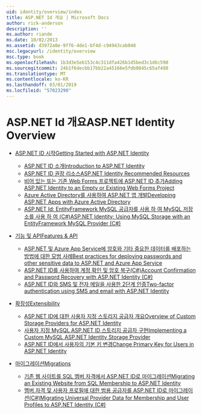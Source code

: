 ```yaml
---
uid: identity/overview/index
title: ASP.NET Id 개요 | Microsoft Docs
author: rick-anderson
description: ''
ms.author: riande
ms.date: 10/02/2013
ms.assetid: d3972a0e-9ff6-4de1-bf4d-c94943cab048
msc.legacyurl: /identity/overview
msc.type: book
ms.openlocfilehash: 1b3d3e5eb153c4c311dfa426b1d5bed3c1d6c590
ms.sourcegitcommit: 24b1f6decbb17bb22a45166e5fdb0845c65af498
ms.translationtype: MT
ms.contentlocale: ko-KR
ms.lasthandoff: 03/01/2019
ms.locfileid: "57023290"
---
```

<a name="aspnet-identity-overview"></a><span data-ttu-id="ad419-102">ASP.NET Id 개요</span><span class="sxs-lookup"><span data-stu-id="ad419-102">ASP.NET Identity Overview</span></span>
====================
- [<span data-ttu-id="ad419-103">ASP.NET ID 시작</span><span class="sxs-lookup"><span data-stu-id="ad419-103">Getting Started with ASP.NET Identity</span></span>](getting-started/index.md)

    - [<span data-ttu-id="ad419-104">ASP.NET ID 소개</span><span class="sxs-lookup"><span data-stu-id="ad419-104">Introduction to ASP.NET Identity</span></span>](getting-started/introduction-to-aspnet-identity.md)
    - [<span data-ttu-id="ad419-105">ASP.NET ID 권장 리소스</span><span class="sxs-lookup"><span data-stu-id="ad419-105">ASP.NET Identity Recommended Resources</span></span>](getting-started/aspnet-identity-recommended-resources.md)
    - [<span data-ttu-id="ad419-106">비어 있는 또는 기존 Web Forms 프로젝트에 ASP.NET ID 추가</span><span class="sxs-lookup"><span data-stu-id="ad419-106">Adding ASP.NET Identity to an Empty or Existing Web Forms Project</span></span>](getting-started/adding-aspnet-identity-to-an-empty-or-existing-web-forms-project.md)
    - [<span data-ttu-id="ad419-107">Azure Active Directory를 사용하여 ASP.NET 앱 개발</span><span class="sxs-lookup"><span data-stu-id="ad419-107">Developing ASP.NET Apps with Azure Active Directory</span></span>](getting-started/developing-aspnet-apps-with-windows-azure-active-directory.md)
    - [<span data-ttu-id="ad419-108">ASP.NET Id: EntityFramework MySQL 공급자를 사용 하 여 MySQL 저장소를 사용 하 여 (C#)</span><span class="sxs-lookup"><span data-stu-id="ad419-108">ASP.NET Identity: Using MySQL Storage with an EntityFramework MySQL Provider (C#)</span></span>](getting-started/aspnet-identity-using-mysql-storage-with-an-entityframework-mysql-provider.md)
- [<span data-ttu-id="ad419-109">기능 및 API</span><span class="sxs-lookup"><span data-stu-id="ad419-109">Features & API</span></span>](features-api/index.md)

    - [<span data-ttu-id="ad419-110">ASP.NET 및 Azure App Service에 암호와 기타 중요한 데이터를 배포하는 방법에 대한 모범 사례</span><span class="sxs-lookup"><span data-stu-id="ad419-110">Best practices for deploying passwords and other sensitive data to ASP.NET and Azure App Service</span></span>](features-api/best-practices-for-deploying-passwords-and-other-sensitive-data-to-aspnet-and-azure.md)
    - [<span data-ttu-id="ad419-111">ASP.NET ID를 사용하여 계정 확인 및 암호 복구(C#)</span><span class="sxs-lookup"><span data-stu-id="ad419-111">Account Confirmation and Password Recovery with ASP.NET Identity (C#)</span></span>](features-api/account-confirmation-and-password-recovery-with-aspnet-identity.md)
    - [<span data-ttu-id="ad419-112">ASP.NET ID와 SMS 및 전자 메일을 사용한 2단계 인증</span><span class="sxs-lookup"><span data-stu-id="ad419-112">Two-factor authentication using SMS and email with ASP.NET Identity</span></span>](features-api/two-factor-authentication-using-sms-and-email-with-aspnet-identity.md)
- [<span data-ttu-id="ad419-113">확장성</span><span class="sxs-lookup"><span data-stu-id="ad419-113">Extensibility</span></span>](extensibility/index.md)

    - [<span data-ttu-id="ad419-114">ASP.NET ID에 대한 사용자 지정 스토리지 공급자 개요</span><span class="sxs-lookup"><span data-stu-id="ad419-114">Overview of Custom Storage Providers for ASP.NET Identity</span></span>](extensibility/overview-of-custom-storage-providers-for-aspnet-identity.md)
    - [<span data-ttu-id="ad419-115">사용자 지정 MySQL ASP.NET ID 스토리지 공급자 구현</span><span class="sxs-lookup"><span data-stu-id="ad419-115">Implementing a Custom MySQL ASP.NET Identity Storage Provider</span></span>](extensibility/implementing-a-custom-mysql-aspnet-identity-storage-provider.md)
    - [<span data-ttu-id="ad419-116">ASP.NET ID에서 사용자의 기본 키 변경</span><span class="sxs-lookup"><span data-stu-id="ad419-116">Change Primary Key for Users in ASP.NET Identity</span></span>](extensibility/change-primary-key-for-users-in-aspnet-identity.md)
- [<span data-ttu-id="ad419-117">마이그레이션</span><span class="sxs-lookup"><span data-stu-id="ad419-117">Migrations</span></span>](migrations/index.md)

    - [<span data-ttu-id="ad419-118">기존 웹 사이트를 SQL 멤버 자격에서 ASP.NET ID로 마이그레이션</span><span class="sxs-lookup"><span data-stu-id="ad419-118">Migrating an Existing Website from SQL Membership to ASP.NET Identity</span></span>](migrations/migrating-an-existing-website-from-sql-membership-to-aspnet-identity.md)
    - [<span data-ttu-id="ad419-119">멤버 자격 및 사용자 프로필에 대한 범용 공급자를 ASP.NET ID로 마이그레이션(C#)</span><span class="sxs-lookup"><span data-stu-id="ad419-119">Migrating Universal Provider Data for Membership and User Profiles to ASP.NET Identity (C#)</span></span>](migrations/migrating-universal-provider-data-for-membership-and-user-profiles-to-aspnet-identity.md)
